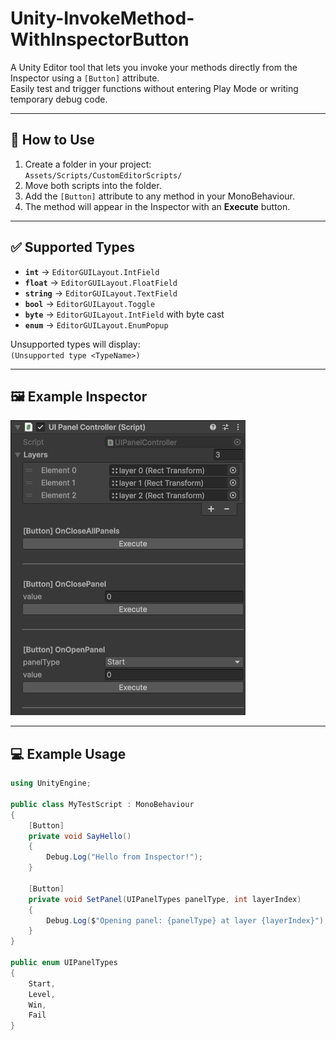 # Unity-InvokeMethod-WithInspectorButton

A Unity Editor tool that lets you invoke your methods directly from the Inspector using a `[Button]` attribute.  
Easily test and trigger functions without entering Play Mode or writing temporary debug code.

---

## 📌 How to Use

1. Create a folder in your project:  
   `Assets/Scripts/CustomEditorScripts/`
2. Move both scripts into the folder.  
3. Add the `[Button]` attribute to any method in your MonoBehaviour.  
4. The method will appear in the Inspector with an **Execute** button.

---

## ✅ Supported Types

- **`int`** → `EditorGUILayout.IntField`  
- **`float`** → `EditorGUILayout.FloatField`  
- **`string`** → `EditorGUILayout.TextField`  
- **`bool`** → `EditorGUILayout.Toggle`  
- **`byte`** → `EditorGUILayout.IntField` with byte cast  
- **`enum`** → `EditorGUILayout.EnumPopup`  

Unsupported types will display:  
`(Unsupported type <TypeName>)`

---

## 🖼️ Example Inspector

![Sample Inspector](images/sample-inspector.png)

---

## 💻 Example Usage

```csharp
using UnityEngine;

public class MyTestScript : MonoBehaviour
{
    [Button]
    private void SayHello()
    {
        Debug.Log("Hello from Inspector!");
    }

    [Button]
    private void SetPanel(UIPanelTypes panelType, int layerIndex)
    {
        Debug.Log($"Opening panel: {panelType} at layer {layerIndex}");
    }
}

public enum UIPanelTypes
{
    Start,
    Level,
    Win,
    Fail
}
